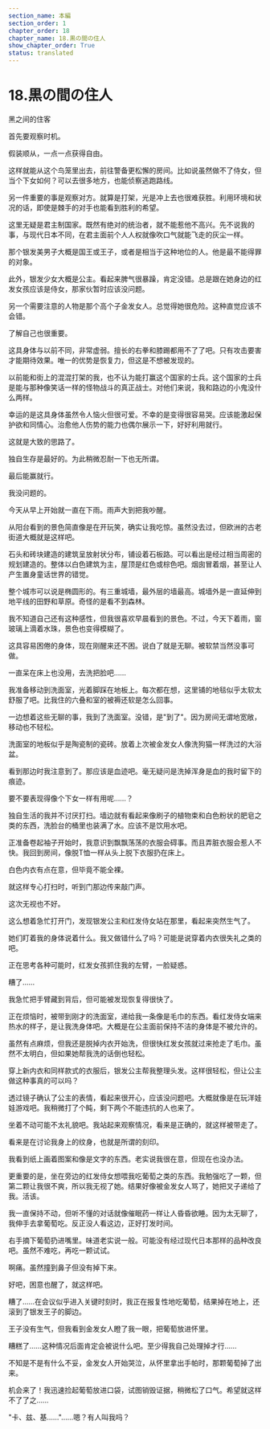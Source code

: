 ```yaml
---
section_name: 本編
section_order: 1
chapter_order: 18
chapter_name: 18.黒の間の住人
show_chapter_order: True
status: translated
---
```


# 18.黒の間の住人
黑之间的住客

首先要观察时机。

假装顺从，一点一点获得自由。

这样就能从这个鸟笼里出去，前往警备更松懈的房间。比如说虽然做不了侍女，但当个下女如何？可以去很多地方，也能侦察逃跑路线。

另一件重要的事是观察对方。就算是打架，光是冲上去也很难获胜。利用环境和状况的话，即使是棘手的对手也能看到胜利的希望。

这里无疑是君主制国家。既然有绝对的统治者，就不能惹他不高兴。先不说我的事，与现代日本不同，在君主面前个人人权就像吹口气就能飞走的灰尘一样。

那个银发美男子大概是国王或王子，或者是相当于这种地位的人。他是最不能得罪的对象。

此外，银发少女大概是公主。看起来脾气很暴躁，肯定没错。总是跟在她身边的红发女孩应该是侍女，那家伙暂时应该没问题。

另一个需要注意的人物是那个高个子金发女人。总觉得她很危险。这种直觉应该不会错。

了解自己也很重要。

这具身体与以前不同，非常虚弱。擅长的右拳和膝踢都用不了了吧。只有攻击要害才能期待效果。唯一的优势是恢复力，但这是不想被发现的。

以前能和街上的混混打架的我，也不认为能打赢这个国家的士兵。这个国家的士兵是能与那种像笑话一样的怪物战斗的真正战士。对他们来说，我和路边的小鬼没什么两样。

幸运的是这具身体虽然令人恼火但很可爱。不幸的是变得很容易哭。应该能激起保护欲和同情心。治愈他人伤势的能力也偶尔展示一下，好好利用就行。

这就是大致的思路了。

独自生存是最好的。为此稍微忍耐一下也无所谓。

最后能赢就行。

我没问题的。

今天从早上开始就一直在下雨。雨声大到把我吵醒。

从阳台看到的景色简直像是在开玩笑，确实让我吃惊。虽然没去过，但欧洲的古老街道大概就是这样吧。

石头和砖块建造的建筑呈放射状分布，铺设着石板路。可以看出是经过相当周密的规划建造的。整体以白色建筑为主，屋顶是红色或棕色吧。烟囱冒着烟，甚至让人产生置身童话世界的错觉。

整个城市可以说是椭圆形的。有三重城墙，最外层的墙最高。城墙外是一直延伸到地平线的田野和草原。奇怪的是看不到森林。

我不知道自己还有这种感性，但我很喜欢早晨看到的景色。不过，今天下着雨，窗玻璃上滴着水珠，景色也变得模糊了。

这具容易困倦的身体，现在刚醒来还不困。说白了就是无聊。被软禁当然没事可做。

一直呆在床上也没用，去洗把脸吧……

我准备移动到洗面室，光着脚踩在地板上。每次都在想，这里铺的地毯似乎太软太舒服了吧。比我住的六叠和室的被褥还软是怎么回事。

一边想着这些无聊的事，我到了洗面室。没错，是"到了"。因为房间无谓地宽敞，移动也不轻松。

洗面室的地板似乎是陶瓷制的瓷砖。放着上次被金发女人像洗狗猫一样洗过的大浴盆。

看到那边时我注意到了。那应该是血迹吧。毫无疑问是洗掉浑身是血的我时留下的痕迹。

要不要表现得像个下女一样有用呢……？

独自生活的我并不讨厌打扫。墙边就有看起来像刷子的植物束和白色粉状的肥皂之类的东西，洗脸台的桶里也装满了水。应该不是饮用水吧。

正准备卷起袖子开始时，我意识到飘飘荡荡的衣服会碍事。而且弄脏衣服会惹人不快。我回到房间，像脱T恤一样从头上脱下衣服扔在床上。

白色内衣有点在意，但毕竟不能全裸。

就这样专心打扫时，听到门那边传来敲门声。

这次无视也不好。

这么想着急忙打开门，发现银发公主和红发侍女站在那里，看起来突然生气了。

她们盯着我的身体说着什么。我又做错什么了吗？可能是说穿着内衣很失礼之类的吧。

正在思考各种可能时，红发女孩抓住我的左臂，一脸疑惑。

糟了……

我急忙把手臂藏到背后，但可能被发现恢复得很快了。

正在烦恼时，被带到刚才的洗面室，递给我一条像是毛巾的东西。看红发侍女端来热水的样子，是让我洗身体吧。大概是在公主面前保持不洁的身体是不被允许的。

虽然有点麻烦，但我还是脱掉内衣开始洗，但很快红发女孩就过来抢走了毛巾。虽然不太明白，但如果她帮我洗的话倒也轻松。

穿上新内衣和同样款式的衣服后，银发公主帮我整理头发。这样很轻松，但让公主做这种事真的可以吗？

透过镜子确认了公主的表情，看起来很开心，应该没问题吧。大概就像是在玩洋娃娃游戏吧。我稍微打了个盹，剩下两个不能违抗的人也来了。

坐着不动可能不太礼貌吧。我站起来观察情况，看来是正确的，就这样被带走了。

看来是在讨论我身上的纹身，也就是所谓的刻印。

我看到纸上画着图案和像是文字的东西。老实说我很在意，但现在也没办法。

更重要的是，坐在旁边的红发侍女想喂我吃葡萄之类的东西。我勉强吃了一颗，但第二颗让我很不爽，所以我无视了她。结果好像被金发女人骂了，她把叉子递给了我。活该。

我一直保持不动，但听不懂的对话就像催眠药一样让人昏昏欲睡。因为太无聊了，我伸手去拿葡萄吃。反正没人看这边，正好打发时间。

右手摘下葡萄扔进嘴里。味道老实说一般。可能没有经过现代日本那样的品种改良吧。虽然不难吃，再吃一颗试试。

啊痛。虽然撞到鼻子但没有掉下来。

好吧，困意也醒了，就这样吧。

糟了……在会议似乎进入关键时刻时，我正在报复性地吃葡萄，结果掉在地上，还滚到了银发王子的脚边。

王子没有生气，但我看到金发女人瞪了我一眼，把葡萄放进怀里。

糟糕了……这种情况后面肯定会被说什么吧。至少得我自己处理掉才行……

不知是不是有什么不妥，金发女人开始哭泣，从怀里拿出手帕时，那颗葡萄掉了出来。

机会来了！我迅速捡起葡萄放进口袋，试图销毁证据，稍微松了口气。希望就这样不了了之……

"卡、兹、基……"……嗯？有人叫我吗？
